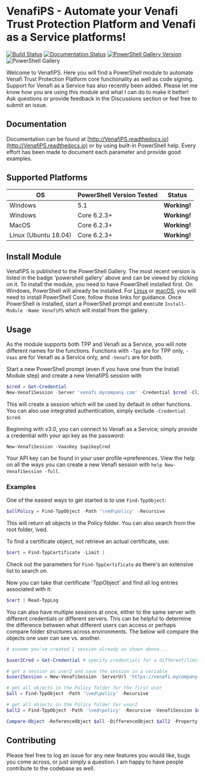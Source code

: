 # VenafiPS - Automate your Venafi Trust Protection Platform and Venafi as a Service platforms!

[![Build Status](https://dev.azure.com/gd-barron/VenafiTppPS/_apis/build/status/VenafiPS?branchName=main)](https://dev.azure.com/gd-barron/VenafiTppPS/_build/latest?definitionId=6&branchName=main)
[![Documentation Status](https://readthedocs.org/projects/venafips/badge/?version=latest)](https://venafips.readthedocs.io/en/latest/?badge=latest)
[![PowerShell Gallery Version](https://img.shields.io/powershellgallery/v/VenafiPS?style=plastic)](https://www.powershellgallery.com/packages/VenafiPS)
![PowerShell Gallery](https://img.shields.io/powershellgallery/dt/VenafiPS?style=plastic)

Welcome to VenafiPS.  Here you will find a PowerShell module to automate Venafi Trust Protection Platform core functionality as well as code signing.  Support for Venafi as a Service has also recently been added.  Please let me know how you are using this module and what I can do to make it better!  Ask questions or provide feedback in the Discussions section or feel free to submit an issue.

## Documentation

Documentation can be found at [http://VenafiPS.readthedocs.io](http://VenafiPS.readthedocs.io) or by using built-in PowerShell help.  Every effort has been made to document each parameter and provide good examples.

## Supported Platforms

| OS             | PowerShell Version Tested | Status  |
| -------------- |--------------------| -----|
| Windows        | 5.1                | **Working!** |
| Windows        | Core 6.2.3+         | **Working!** |
| MacOS          | Core 6.2.3+         | **Working!** |
| Linux (Ubuntu 18.04) | Core 6.2.3+         | **Working!** |

## Install Module

VenafiPS is published to the PowerShell Gallery.  The most recent version is listed in the badge 'powershell gallery' above and can be viewed by clicking on it.  To install the module, you need to have PowerShell installed first.  On Windows, PowerShell will already be installed.  For [Linux](https://docs.microsoft.com/en-us/powershell/scripting/install/installing-powershell-core-on-linux?view=powershell-7) or [macOS](https://docs.microsoft.com/en-us/powershell/scripting/install/installing-powershell-core-on-macos?view=powershell-7), you will need to install PowerShell Core; follow those links for guidance.  Once PowerShell is installed, start a PowerShell prompt and execute `Install-Module -Name VenafiPS` which will install from the gallery.

## Usage

As the module supports both TPP and Venafi as a Service, you will note different names for the functions.  Functions with `-Tpp` are for TPP only, `-Vaas` are for Venafi as a Service only, and `-Venafi` are for both.

Start a new PowerShell prompt (even if you have one from the Install Module step) and create a new VenafiPS session with

```powershell
$cred = Get-Credential
New-VenafiSession -Server 'venafi.mycompany.com' -Credential $cred -ClientId 'MyApp' -Scope @{'certificate'='manage'}
```

This will create a session which will be used by default in other functions.
You can also use integrated authentication, simply exclude `-Credential $cred`.

Beginning with v3.0, you can connect to Venafi as a Service; simply provide a credential with your api key as the password:

```
New-VenafiSession -VaasKey $apikeyCred
```

Your API key can be found in your user profile->preferences.  View the help on all the ways you can create a new Venafi session with `help New-VenafiSession -full`.

### Examples
One of the easiest ways to get started is to use `Find-TppObject`:

```powershell
$allPolicy = Find-TppObject -Path '\ved\policy' -Recursive
```

This will return all objects in the Policy folder.  You can also search from the root folder, \ved.

To find a certificate object, not retrieve an actual certificate, use:
```powershell
$cert = Find-TppCertificate -Limit 1
```

Check out the parameters for `Find-TppCertificate` as there's an extensive list to search on.

Now you can take that certificate 'TppObject' and find all log entries associated with it:

```powershell
$cert | Read-TppLog
```

You can also have multiple sessions at once, either to the same server with different credentials or different servers.
This can be helpful to determine the difference between what different users can access or perhaps compare folder structures across environments.  The below will compare the objects one user can see vs. another.

```powershell
# assume you've created 1 session already as shown above...

$user2Cred = Get-Credential # specify credentials for a different/limited user

# get a session as user2 and save the session in a variable
$user2Session = New-VenafiSession -ServerUrl 'https://venafi.mycompany.com' -Credential $user2Cred -PassThru

# get all objects in the Policy folder for the first user
$all = Find-TppObject -Path '\ved\policy' -Recursive

# get all objects in the Policy folder for user2
$all2 = Find-TppObject -Path '\ved\policy' -Recursive -VenafiSession $user2Session

Compare-Object -ReferenceObject $all -DifferenceObject $all2 -Property Path
```

## Contributing

Please feel free to log an issue for any new features you would like, bugs you come across, or just simply a question.  I am happy to have people contribute to the codebase as well.

